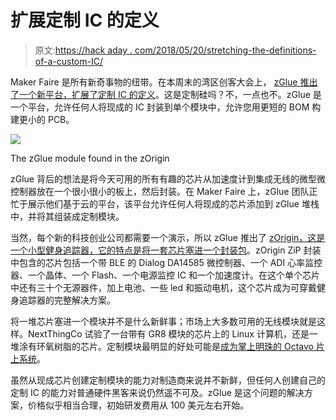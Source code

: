 # 扩展定制 IC 的定义

> 原文:[https://hack aday . com/2018/05/20/stretching-the-definitions-of-a-custom-IC/](https://hackaday.com/2018/05/20/stretching-the-definitions-of-a-custom-ic/)

Maker Faire 是所有新奇事物的纽带。在本周末的湾区创客大会上， [zGlue 推出了一个新平台，扩展了定制 IC 的定义](http://www.zglue.com/)。这是定制硅吗？不，一点也不。zGlue 是一个平台，允许任何人将现成的 IC 封装到单个模块中，允许您用更短的 BOM 构建更小的 PCB。

[![](../Images/6b033e3f0b2dcc222d75c9a41efbca4c.png)](https://hackaday.com/wp-content/uploads/2018/05/zgluethmb.jpg)

The zGlue module found in the zOrigin

zGlue 背后的想法是将今天可用的所有有趣的芯片从加速度计到集成无线的微型微控制器放在一个很小很小的板上，然后封装。在 Maker Faire 上，zGlue 团队正忙于展示他们基于云的平台，该平台允许任何人将现成的芯片添加到 zGlue 堆栈中，并将其组装成定制模块。

当然，每个新的科技创业公司都需要一个演示，所以 zGlue 推出了 [zOrigin，这是一个小型健身追踪器，它的特点是将一套芯片塞进一个封装包](http://www.zglue.com/technology#zorigin)。zOrigin ZiP 封装中包含的芯片包括一个带 BLE 的 Dialog DA14585 微控制器、一个 ADI 心率监控器、一个晶体、一个 Flash、一个电源监控 IC 和一个加速度计。在这个单个芯片中还有三十个无源器件，加上电池、一些 led 和振动电机，这个芯片成为可穿戴健身追踪器的完整解决方案。

将一堆芯片塞进一个模块并不是什么新鲜事；市场上大多数可用的无线模块就是这样。NextThingCo 试验了一台带有 GR8 模块的芯片上的 Linux 计算机，还是一堆涂有环氧树脂的芯片。定制模块最明显的好处可能是[成为掌上明珠的 Octavo 片上系统](https://hackaday.com/2017/04/15/an-even-smaller-beaglebone/)。

虽然从现成芯片创建定制模块的能力对制造商来说并不新鲜，但任何人创建自己的定制 IC 的能力对普通硬件黑客来说仍然遥不可及。zGlue 是这个问题的解决方案，价格似乎相当合理，初始研发费用从 100 美元左右开始。